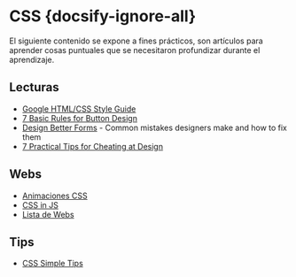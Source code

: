 # CSS {docsify-ignore-all}

El siguiente contenido se expone a fines prácticos, son artículos para aprender cosas puntuales que se necesitaron profundizar durante el aprendizaje. 

## Lecturas

- [Google HTML/CSS Style Guide](https://google.github.io/styleguide/htmlcssguide.html)
- [7 Basic Rules for Button Design](https://uxplanet.org/7-basic-rules-for-button-design-63dcdf5676b4)
- [Design Better Forms](https://uxdesign.cc/design-better-forms-96fadca0f49c) - Common mistakes designers make and how to fix them
- [7 Practical Tips for Cheating at Design](https://medium.com/refactoring-ui/7-practical-tips-for-cheating-at-design-40c736799886)

## Webs

- [Animaciones CSS](/c/css/animacion.md)
- [CSS in JS](/c/css/css-in-js.md)
- [Lista de Webs](/c/css/webs.md)

## Tips

- [CSS Simple Tips](/c/css/simple-tips.md)
